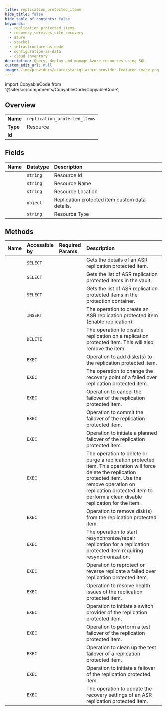 ```yaml
---
title: replication_protected_items
hide_title: false
hide_table_of_contents: false
keywords:
  - replication_protected_items
  - recovery_services_site_recovery
  - azure    
  - stackql
  - infrastructure-as-code
  - configuration-as-data
  - cloud inventory
description: Query, deploy and manage Azure resources using SQL
custom_edit_url: null
image: /img/providers/azure/stackql-azure-provider-featured-image.png
---
```


import CopyableCode from '@site/src/components/CopyableCode/CopyableCode';




## Overview
<table><tbody>
<tr><td><b>Name</b></td><td><code>replication_protected_items</code></td></tr>
<tr><td><b>Type</b></td><td>Resource</td></tr>
<tr><td><b>Id</b></td><td><CopyableCode code="azure.recovery_services_site_recovery.replication_protected_items" /></td></tr>
</tbody></table>

## Fields
| Name | Datatype | Description |
|:-----|:---------|:------------|
| <CopyableCode code="id" /> | `string` | Resource Id |
| <CopyableCode code="name" /> | `string` | Resource Name |
| <CopyableCode code="location" /> | `string` | Resource Location |
| <CopyableCode code="properties" /> | `object` | Replication protected item custom data details. |
| <CopyableCode code="type" /> | `string` | Resource Type |
## Methods
| Name | Accessible by | Required Params | Description |
|:-----|:--------------|:----------------|:------------|
| <CopyableCode code="get" /> | `SELECT` | <CopyableCode code="api-version, fabricName, protectionContainerName, replicatedProtectedItemName, resourceGroupName, resourceName, subscriptionId" /> | Gets the details of an ASR replication protected item. |
| <CopyableCode code="list" /> | `SELECT` | <CopyableCode code="api-version, resourceGroupName, resourceName, subscriptionId" /> | Gets the list of ASR replication protected items in the vault. |
| <CopyableCode code="list_by_replication_protection_containers" /> | `SELECT` | <CopyableCode code="api-version, fabricName, protectionContainerName, resourceGroupName, resourceName, subscriptionId" /> | Gets the list of ASR replication protected items in the protection container. |
| <CopyableCode code="create" /> | `INSERT` | <CopyableCode code="api-version, fabricName, protectionContainerName, replicatedProtectedItemName, resourceGroupName, resourceName, subscriptionId" /> | The operation to create an ASR replication protected item (Enable replication). |
| <CopyableCode code="delete" /> | `DELETE` | <CopyableCode code="api-version, fabricName, protectionContainerName, replicatedProtectedItemName, resourceGroupName, resourceName, subscriptionId, data__properties" /> | The operation to disable replication on a replication protected item. This will also remove the item. |
| <CopyableCode code="add_disks" /> | `EXEC` | <CopyableCode code="api-version, fabricName, protectionContainerName, replicatedProtectedItemName, resourceGroupName, resourceName, subscriptionId" /> | Operation to add disks(s) to the replication protected item. |
| <CopyableCode code="apply_recovery_point" /> | `EXEC` | <CopyableCode code="api-version, fabricName, protectionContainerName, replicatedProtectedItemName, resourceGroupName, resourceName, subscriptionId, data__properties" /> | The operation to change the recovery point of a failed over replication protected item. |
| <CopyableCode code="failover_cancel" /> | `EXEC` | <CopyableCode code="api-version, fabricName, protectionContainerName, replicatedProtectedItemName, resourceGroupName, resourceName, subscriptionId" /> | Operation to cancel the failover of the replication protected item. |
| <CopyableCode code="failover_commit" /> | `EXEC` | <CopyableCode code="api-version, fabricName, protectionContainerName, replicatedProtectedItemName, resourceGroupName, resourceName, subscriptionId" /> | Operation to commit the failover of the replication protected item. |
| <CopyableCode code="planned_failover" /> | `EXEC` | <CopyableCode code="api-version, fabricName, protectionContainerName, replicatedProtectedItemName, resourceGroupName, resourceName, subscriptionId" /> | Operation to initiate a planned failover of the replication protected item. |
| <CopyableCode code="purge" /> | `EXEC` | <CopyableCode code="api-version, fabricName, protectionContainerName, replicatedProtectedItemName, resourceGroupName, resourceName, subscriptionId" /> | The operation to delete or purge a replication protected item. This operation will force delete the replication protected item. Use the remove operation on replication protected item to perform a clean disable replication for the item. |
| <CopyableCode code="remove_disks" /> | `EXEC` | <CopyableCode code="api-version, fabricName, protectionContainerName, replicatedProtectedItemName, resourceGroupName, resourceName, subscriptionId" /> | Operation to remove disk(s) from the replication protected item. |
| <CopyableCode code="repair_replication" /> | `EXEC` | <CopyableCode code="api-version, fabricName, protectionContainerName, replicatedProtectedItemName, resourceGroupName, resourceName, subscriptionId" /> | The operation to start resynchronize/repair replication for a replication protected item requiring resynchronization. |
| <CopyableCode code="reprotect" /> | `EXEC` | <CopyableCode code="api-version, fabricName, protectionContainerName, replicatedProtectedItemName, resourceGroupName, resourceName, subscriptionId" /> | Operation to reprotect or reverse replicate a failed over replication protected item. |
| <CopyableCode code="resolve_health_errors" /> | `EXEC` | <CopyableCode code="api-version, fabricName, protectionContainerName, replicatedProtectedItemName, resourceGroupName, resourceName, subscriptionId" /> | Operation to resolve health issues of the replication protected item. |
| <CopyableCode code="switch_provider" /> | `EXEC` | <CopyableCode code="api-version, fabricName, protectionContainerName, replicatedProtectedItemName, resourceGroupName, resourceName, subscriptionId" /> | Operation to initiate a switch provider of the replication protected item. |
| <CopyableCode code="test_failover" /> | `EXEC` | <CopyableCode code="api-version, fabricName, protectionContainerName, replicatedProtectedItemName, resourceGroupName, resourceName, subscriptionId, data__properties" /> | Operation to perform a test failover of the replication protected item. |
| <CopyableCode code="test_failover_cleanup" /> | `EXEC` | <CopyableCode code="api-version, fabricName, protectionContainerName, replicatedProtectedItemName, resourceGroupName, resourceName, subscriptionId, data__properties" /> | Operation to clean up the test failover of a replication protected item. |
| <CopyableCode code="unplanned_failover" /> | `EXEC` | <CopyableCode code="api-version, fabricName, protectionContainerName, replicatedProtectedItemName, resourceGroupName, resourceName, subscriptionId, data__properties" /> | Operation to initiate a failover of the replication protected item. |
| <CopyableCode code="update" /> | `EXEC` | <CopyableCode code="api-version, fabricName, protectionContainerName, replicatedProtectedItemName, resourceGroupName, resourceName, subscriptionId" /> | The operation to update the recovery settings of an ASR replication protected item. |
